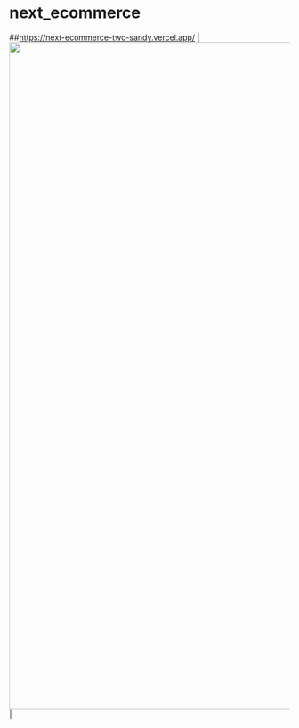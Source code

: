 # next_ecommerce
##https://next-ecommerce-two-sandy.vercel.app/
| <img src="https://user-images.githubusercontent.com/130120172/236056558-6744ff1a-eda9-458a-8e3e-910e586701a4.jpeg" width="1200"> |
